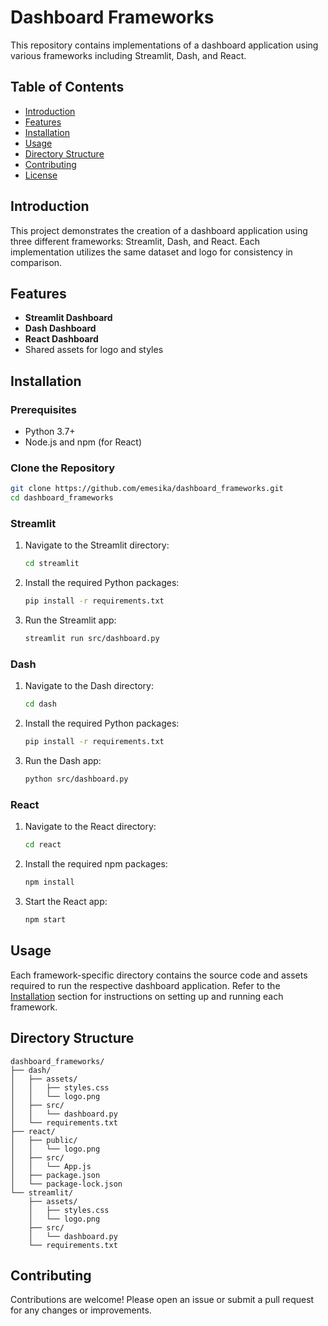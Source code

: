 
# Dashboard Frameworks

This repository contains implementations of a dashboard application using various frameworks including Streamlit, Dash, and React.

## Table of Contents

- [Introduction](#introduction)
- [Features](#features)
- [Installation](#installation)
- [Usage](#usage)
- [Directory Structure](#directory-structure)
- [Contributing](#contributing)
- [License](#license)

## Introduction

This project demonstrates the creation of a dashboard application using three different frameworks: Streamlit, Dash, and React. Each implementation utilizes the same dataset and logo for consistency in comparison.

## Features

- **Streamlit Dashboard**
- **Dash Dashboard**
- **React Dashboard**
- Shared assets for logo and styles

## Installation

### Prerequisites

- Python 3.7+
- Node.js and npm (for React)

### Clone the Repository

```sh
git clone https://github.com/emesika/dashboard_frameworks.git
cd dashboard_frameworks
```

### Streamlit

1. Navigate to the Streamlit directory:

    ```sh
    cd streamlit
    ```

2. Install the required Python packages:

    ```sh
    pip install -r requirements.txt
    ```

3. Run the Streamlit app:

    ```sh
    streamlit run src/dashboard.py
    ```

### Dash

1. Navigate to the Dash directory:

    ```sh
    cd dash
    ```

2. Install the required Python packages:

    ```sh
    pip install -r requirements.txt
    ```

3. Run the Dash app:

    ```sh
    python src/dashboard.py
    ```

### React

1. Navigate to the React directory:

    ```sh
    cd react
    ```

2. Install the required npm packages:

    ```sh
    npm install
    ```

3. Start the React app:

    ```sh
    npm start
    ```

## Usage

Each framework-specific directory contains the source code and assets required to run the respective dashboard application. Refer to the [Installation](#installation) section for instructions on setting up and running each framework.

## Directory Structure

```plaintext
dashboard_frameworks/
├── dash/
│   ├── assets/
│   │   ├── styles.css
│   │   └── logo.png
│   ├── src/
│   │   └── dashboard.py
│   └── requirements.txt
├── react/
│   ├── public/
│   │   └── logo.png
│   ├── src/
│   │   └── App.js
│   ├── package.json
│   └── package-lock.json
└── streamlit/
    ├── assets/
    │   ├── styles.css
    │   └── logo.png
    ├── src/
    │   └── dashboard.py
    └── requirements.txt
```

## Contributing

Contributions are welcome! Please open an issue or submit a pull request for any changes or improvements.

